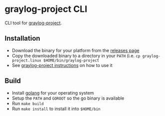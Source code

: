 graylog-project CLI
===================

CLI tool for [graylog-project](https://github.com/Graylog2/graylog-project).

## Installation

* Download the binary for your platform from the [releases page](https://github.com/Graylog2/graylog-project-cli/releases)
* Copy the downloaded binary to a directory in your `PATH` (i.e. `cp graylog-project.linux $HOME/bin/graylog-project`
* See [graylog-project instructions](https://github.com/Graylog2/graylog-project/blob/master/README.md) on how to use it

## Build

- Install [golang](https://golang.org/dl/) for your operating system
- Setup the `PATH` and `GOROOT` so the go binary is available
- Run `make build`
- Run `make install` to install it into `$HOME/bin`
